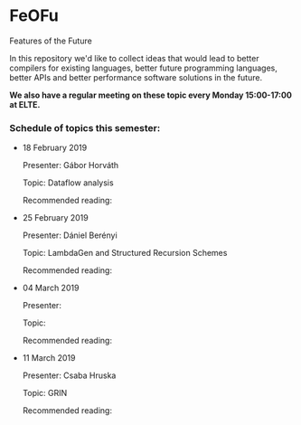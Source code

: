# FeOFu
Features of the Future

In this repository we'd like to collect ideas that would lead to better compilers for existing languages, better future programming languages, better APIs and better performance software solutions in the future.

**We also have a regular meeting on these topic every Monday 15:00-17:00 at ELTE.**

### Schedule of topics this semester:


* 18 February 2019

  Presenter: Gábor Horváth

  Topic: Dataflow analysis

  Recommended reading:



* 25 February 2019

  Presenter: Dániel Berényi

  Topic: LambdaGen and Structured Recursion Schemes

  Recommended reading:



* 04 March 2019

  Presenter:

  Topic:

  Recommended reading:



* 11 March 2019

  Presenter: Csaba Hruska

  Topic: GRIN

  Recommended reading:



